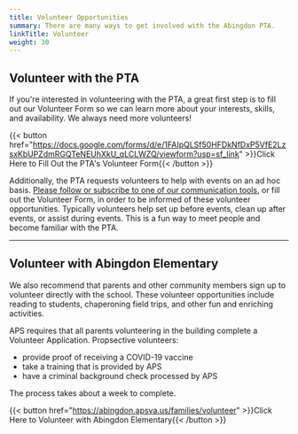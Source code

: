 ```yaml
---
title: Volunteer Opportunities
summary: There are many ways to get involved with the Abingdon PTA.
linkTitle: Volunteer
weight: 30
---
```


## Volunteer with the PTA

If you're interested in volunteering with the PTA, a great first step is to fill out our Volunteer Form so we can learn more about your interests, skills, and availability. We always need more volunteers!

{{< button href="https://docs.google.com/forms/d/e/1FAIpQLSf50HFDkNfDxP5VfE2LzsxKbUPZdmRGQTeNEUhXkU_qLCLWZQ/viewform?usp=sf_link" >}}Click Here to Fill Out the PTA's Volunteer Form{{< /button >}}

Additionally, the PTA requests volunteers to help with events on an ad hoc basis. [Please follow or subscribe to one of our communication tools](/connect/), or fill out the Volunteer Form, in order to be informed of these volunteer opportunities. Typically volunteers help set up before events, clean up after events, or assist during events. This is a fun way to meet people and become familiar with the PTA.

---

## Volunteer with Abingdon Elementary

We also recommend that parents and other community members sign up to volunteer directly with the school. These volunteer opportunities include reading to students, chaperoning field trips, and other fun and enriching activities.

APS requires that all parents volunteering in the building complete a Volunteer Application. Propsective volunteers:
- provide proof of receiving a COVID-19 vaccine
- take a training that is provided by APS
- have a criminal background check processed by APS

 The process takes about a week to complete.

{{< button href="https://abingdon.apsva.us/families/volunteer" >}}Click Here to Volunteer with Abingdon Elementary{{< /button >}}
